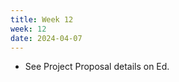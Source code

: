 ```yaml
---
title: Week 12
week: 12
date: 2024-04-07
---
```


<!-- - Lab 9 is due Wednesday at 5 PM.
- Homework 5 is due Friday at 5 PM.
- Vitamin 10 is due Sunday at 11:59 PM. -->
- See Project Proposal details on Ed.

